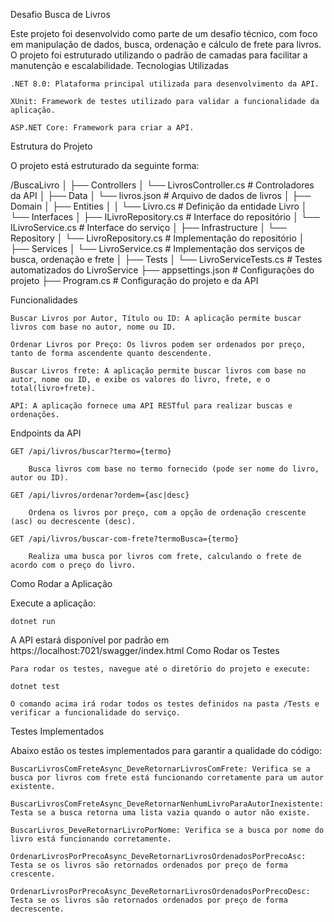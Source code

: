﻿Desafio Busca de Livros

Este projeto foi desenvolvido como parte de um desafio técnico, com foco em manipulação de dados, busca, 
ordenação e cálculo de frete para livros. O projeto foi estruturado utilizando o padrão de camadas para 
facilitar a manutenção e escalabilidade.
Tecnologias Utilizadas

    .NET 8.0: Plataforma principal utilizada para desenvolvimento da API.

    XUnit: Framework de testes utilizado para validar a funcionalidade da aplicação.

    ASP.NET Core: Framework para criar a API.

Estrutura do Projeto

O projeto está estruturado da seguinte forma:

/BuscaLivro
│
├── Controllers
│   └── LivrosController.cs          # Controladores da API
│
├── Data
│   └── livros.json                  # Arquivo de dados de livros
│
├── Domain
│   ├── Entities
│   │   └── Livro.cs                 # Definição da entidade Livro
│   └── Interfaces
│       ├── ILivroRepository.cs      # Interface do repositório
│       └── ILivroService.cs         # Interface do serviço
│
├── Infrastructure
│   └── Repository
│       └── LivroRepository.cs       # Implementação do repositório
│
├── Services
│   └── LivroService.cs              # Implementação dos serviços de busca, ordenação e frete
│
├── Tests
│   └── LivroServiceTests.cs         # Testes automatizados do LivroService
├── appsettings.json                 # Configurações do projeto
├── Program.cs                       # Configuração do projeto e da API

Funcionalidades

    Buscar Livros por Autor, Título ou ID: A aplicação permite buscar livros com base no autor, nome ou ID.

    Ordenar Livros por Preço: Os livros podem ser ordenados por preço, tanto de forma ascendente quanto descendente.

    Buscar Livros frete: A aplicação permite buscar livros com base no autor, nome ou ID, e exibe os valores do livro, frete, e o total(livro+frete).

    API: A aplicação fornece uma API RESTful para realizar buscas e ordenações.

Endpoints da API

    GET /api/livros/buscar?termo={termo}

        Busca livros com base no termo fornecido (pode ser nome do livro, autor ou ID).

    GET /api/livros/ordenar?ordem={asc|desc}

        Ordena os livros por preço, com a opção de ordenação crescente (asc) ou decrescente (desc).

    GET /api/livros/buscar-com-frete?termoBusca={termo}

        Realiza uma busca por livros com frete, calculando o frete de acordo com o preço do livro.



Como Rodar a Aplicação

Execute a aplicação:

    dotnet run


A API estará disponível por padrão em https://localhost:7021/swagger/index.html
Como Rodar os Testes

    Para rodar os testes, navegue até o diretório do projeto e execute:

    dotnet test

    O comando acima irá rodar todos os testes definidos na pasta /Tests e verificar a funcionalidade do serviço.

Testes Implementados

Abaixo estão os testes implementados para garantir a qualidade do código:

    BuscarLivrosComFreteAsync_DeveRetornarLivrosComFrete: Verifica se a busca por livros com frete está funcionando corretamente para um autor existente.

    BuscarLivrosComFreteAsync_DeveRetornarNenhumLivroParaAutorInexistente: Testa se a busca retorna uma lista vazia quando o autor não existe.

    BuscarLivros_DeveRetornarLivroPorNome: Verifica se a busca por nome do livro está funcionando corretamente.

    OrdenarLivrosPorPrecoAsync_DeveRetornarLivrosOrdenadosPorPrecoAsc: Testa se os livros são retornados ordenados por preço de forma crescente.

    OrdenarLivrosPorPrecoAsync_DeveRetornarLivrosOrdenadosPorPrecoDesc: Testa se os livros são retornados ordenados por preço de forma decrescente.
